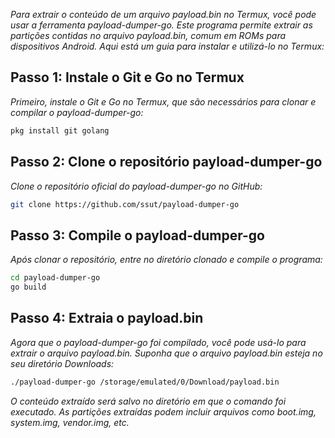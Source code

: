 *Para extrair o conteúdo de um arquivo payload.bin no Termux, você pode usar a ferramenta payload-dumper-go. Este programa permite extrair as partições contidas no arquivo payload.bin, comum em ROMs para dispositivos Android. Aqui está um guia para instalar e utilizá-lo no Termux:*

## Passo 1: Instale o Git e Go no Termux

*Primeiro, instale o Git e Go no Termux, que são necessários para clonar e compilar o payload-dumper-go:*
```sh
pkg install git golang
```
## Passo 2: Clone o repositório payload-dumper-go

*Clone o repositório oficial do payload-dumper-go no GitHub:*
```sh
git clone https://github.com/ssut/payload-dumper-go
```
## Passo 3: Compile o payload-dumper-go

*Após clonar o repositório, entre no diretório clonado e compile o programa:*
```sh
cd payload-dumper-go
go build
```
## Passo 4: Extraia o payload.bin

*Agora que o payload-dumper-go foi compilado, você pode usá-lo para extrair o arquivo payload.bin. Suponha que o arquivo payload.bin esteja no seu diretório Downloads:*
```sh
./payload-dumper-go /storage/emulated/0/Download/payload.bin
```
*O conteúdo extraído será salvo no diretório em que o comando foi executado. As partições extraídas podem incluir arquivos como boot.img, system.img, vendor.img, etc.*
